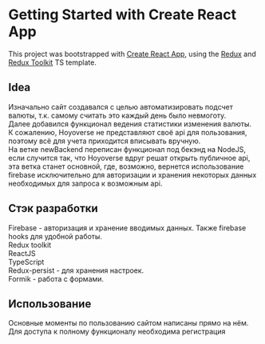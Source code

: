 # Getting Started with Create React App

This project was bootstrapped with [Create React App](https://github.com/facebook/create-react-app), using the [Redux](https://redux.js.org/) and [Redux Toolkit](https://redux-toolkit.js.org/) TS template.

## Idea

Изначально сайт создавался с целью автоматизировать подсчет валюты, т.к. самому считать это каждый день было невмоготу.\
Далее добавился функционал ведения статистики изменения валюты.\
К сожалению, Hoyoverse не представляют своё api для пользования, поэтому всё для учета приходится вписывать вручную.\
На ветке newBackend переписан функционал под бекэнд на NodeJS, если случится так, что Hoyoverse вдруг решат открыть публичное api, эта ветка станет основной, где, возможно, вернется использование firebase исключительно для авторизации и хранения некоторых данных необходимых для запроса к возможным api.

## Стэк разработки

Firebase - авторизация и хранение вводимых данных. Также firebase hooks для удобной работы.\
Redux toolkit\
ReactJS\
TypeScript\
Redux-persist - для хранения настроек.\
Formik - работа с формами.

## Использование

Основные моменты по пользованию сайтом написаны прямо на нём. Для доступа к полному функционалу необходима регистрация

